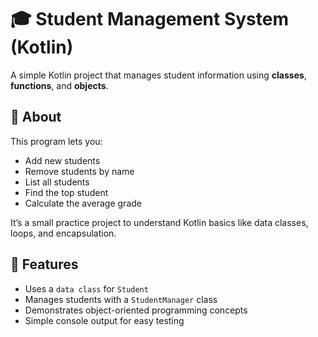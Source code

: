 # 🎓 Student Management System (Kotlin)

A simple Kotlin project that manages student information using **classes**, **functions**, and **objects**.

## 📘 About
This program lets you:
- Add new students
- Remove students by name
- List all students
- Find the top student
- Calculate the average grade

It’s a small practice project to understand Kotlin basics like data classes, loops, and encapsulation.

## 🧩 Features
- Uses a `data class` for `Student`
- Manages students with a `StudentManager` class
- Demonstrates object-oriented programming concepts
- Simple console output for easy testing


